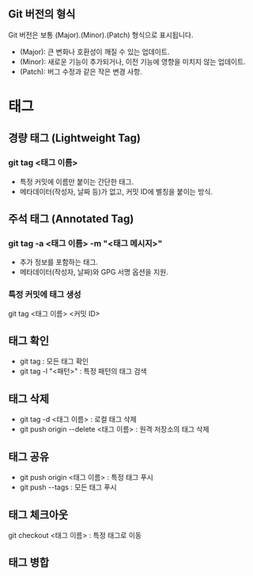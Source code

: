 ## Git 버전의 형식
Git 버전은 보통 (Major).(Minor).(Patch) 형식으로 표시됩니다.
- (Major): 큰 변화나 호환성이 깨질 수 있는 업데이트.
- (Minor): 새로운 기능이 추가되거나, 이전 기능에 영향을 미치지 않는 업데이트.
- (Patch): 버그 수정과 같은 작은 변경 사항.

# 태그
## 경량 태그 (Lightweight Tag)
### git tag <태그 이름> 
- 특정 커밋에 이름만 붙이는 간단한 태그.
- 메타데이터(작성자, 날짜 등)가 없고, 커밋 ID에 별칭을 붙이는 방식.
## 주석 태그 (Annotated Tag)
### git tag -a <태그 이름> -m "<태그 메시지>"
- 추가 정보를 포함하는 태그.
- 메타데이터(작성자, 날짜)와 GPG 서명 옵션을 지원.

### 특정 커밋에 태그 생성
git tag <태그 이름> <커밋 ID>

## 태그 확인
- git tag : 모든 태그 확인
- git tag -l "<패턴>" : 특정 패턴의 태그 검색
## 태그 삭제
- git tag -d <태그 이름> : 로컬 태그 삭제
- git push origin --delete <태그 이름> : 원격 저장소의 태그 삭제
## 태그 공유
- git push origin <태그 이름> : 특정 태그 푸시
- git push --tags : 모든 태그 푸시
## 태그 체크아웃
git checkout <태그 이름> : 특정 태그로 이동
## 태그 병합













